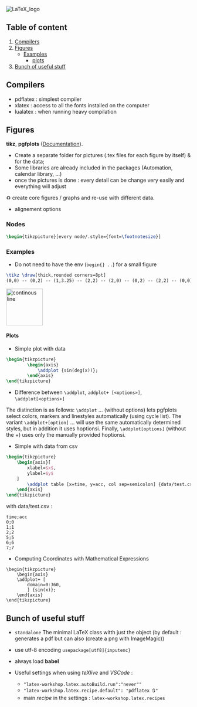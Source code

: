 ![LaTeX_logo](https://user-images.githubusercontent.com/62952163/206713523-88b58654-567d-4212-b450-c97dc4d00a0c.png)

## Table of content
1. [Compilers](#compilers)
2. [Figures](#fig)
     - [Examples](#fig_ex)
        - [plots](#plots_ex)
3. [Bunch of useful stuff](#random)


## Compilers <a name="compilers"></a>
- pdflatex : simplest compiler 
- xlatex : access to all the fonts installed on the computer
- lualatex : when running heavy compilation 


## Figures <a name="fig"></a>
 **tikz**, **pgfplots** ([Documentation](https://ctan.mines-albi.fr/graphics/pgf/contrib/pgfplots/doc/pgfplots.pdf)).

- Create a separate folder for pictures (.tex files for each figure by itself) & for the data; 
- Some libraries are already included in the packages (Automation, calendar library, ...)
- once the pictures is done : every detail can be change very easily and everything will adjust

♻️ create core figures / graphs and re-use with different data. 

- alignement options 

### Nodes

```latex
\begin{tikzpicture}[every node/.style={font=\footnotesize}]
```

### Examples <a name="fig_ex"></a>
- Do not need to have the env (`begin{} ..`) for a small figure 

```latex
\tikz \draw[thick,rounded corners=8pt]
(0,0) -- (0,2) -- (1,3.25) -- (2,2) -- (2,0) -- (0,2) -- (2,2) -- (0,0) -- (2,0);
```
<img width="100" alt="continous line" src="https://user-images.githubusercontent.com/62952163/206709042-bf772720-6e8b-49d8-b786-0968fc770a68.png">

#### Plots <a name="plots_ex"></a>

 - Simple plot with data

```latex
\begin{tikzpicture}
        \begin{axis}
            \addplot {sin(deg(x))};
        \end{axis}
\end{tikzpicture}  
```

- Difference between `\addplot`, `addplot+ [<options>]`, `\addplot[<options>]`


The distinction is as follows: `\addplot` ... (without options) lets pgfplots select colors, markers
and linestyles automatically (using cycle list). The variant `\addplot+[option]` ... will use the
same automatically determined styles, but in addition it uses hoptionsi. Finally, `\addplot[options]`
(without the +) uses only the manually provided hoptionsi.

- Simple with data from csv 

```latex
\begin{tikzpicture}
    \begin{axis}[
        xlabel=$x$,
        ylabel=$y$
    ]
        \addplot table [x=time, y=acc, col sep=semicolon] {data/test.csv}; %col sep=space|tab|comma|semicolon|colon|braces|&|ampersand, default : space
    \end{axis}
\end{tikzpicture} 
```

with data/test.csv : 

```csv
time;acc
0;0
1;1
2;2
5;5
6;6
7;7
```

- Computing Coordinates with Mathematical Expressions
```
\begin{tikzpicture}
    \begin{axis}
    \addplot+ [
        domain=0:360,
        ] {sin(x)};
    \end{axis}
\end{tikzpicture}
```


## Bunch of useful stuff <a name="random"></a>
- `standalone`
The minimal LaTeX class witth just the object (by default : generates a pdf but can also (create a png with ImageMagic))

- use utf-8 encoding
`usepackage[utf8]{inputenc}`

- always load **babel**
- Useful settings when using *teXlive* and *VSCode* : 
    -  `"latex-workshop.latex.autoBuild.run":"never""`
    -  `"latex-workshop.latex.recipe.default": "pdflatex 🔃"`
    -  main *recipe* in the settings : `latex-workshop.latex.recipes`


